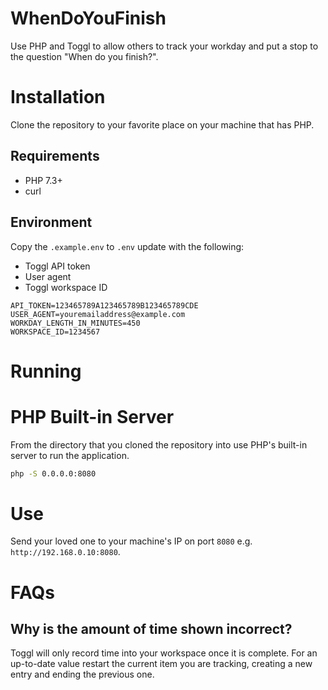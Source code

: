 # WhenDoYouFinish
Use PHP and Toggl to allow others to track your workday and put a stop to the question "When do you finish?".

# Installation
Clone the repository to your favorite place on your machine that has PHP.

## Requirements
* PHP 7.3+
* curl

## Environment
Copy the `.example.env` to `.env` update with the following:
* Toggl API token
* User agent
* Toggl workspace ID

```dotenv
API_TOKEN=123465789A123465789B123465789CDE
USER_AGENT=youremailaddress@example.com
WORKDAY_LENGTH_IN_MINUTES=450
WORKSPACE_ID=1234567
```

# Running
# PHP Built-in Server
From the directory that you cloned the repository into use PHP's built-in server to run the application.
```bash
php -S 0.0.0.0:8080
```
# Use
Send your loved one to your machine's IP on port `8080` e.g. `http://192.168.0.10:8080`.

# FAQs
## Why is the amount of time shown incorrect?
Toggl will only record time into your workspace once it is complete. For an up-to-date value restart the current item you are tracking, creating a new entry and ending the previous one.